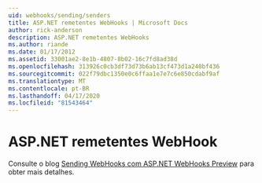 ```yaml
---
uid: webhooks/sending/senders
title: ASP.NET remetentes WebHooks | Microsoft Docs
author: rick-anderson
description: ASP.NET remetentes WebHooks
ms.author: riande
ms.date: 01/17/2012
ms.assetid: 33001ae2-8e1b-4807-8b02-16c7fd8ad38d
ms.openlocfilehash: 313926c0cb3df73d73b6ab13cf473d1a240bf436
ms.sourcegitcommit: 022f79dbc1350e0c6ffaa1e7e7c6e850cdabf9af
ms.translationtype: MT
ms.contentlocale: pt-BR
ms.lasthandoff: 04/17/2020
ms.locfileid: "81543464"
---
```

# <a name="aspnet-webhook-senders"></a>ASP.NET remetentes WebHook

Consulte o blog [Sending WebHooks com ASP.NET WebHooks Preview](https://devblogs.microsoft.com/aspnet/sending-webhooks-with-asp-net-webhooks-preview/) para obter mais detalhes.
